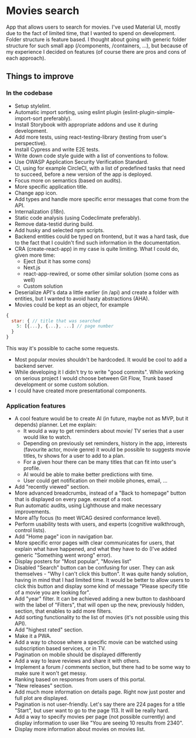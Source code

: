 # Movies search

App that allows users to search for movies. I've used Material UI, mostly due to the fact of limited
time, that I wanted to spend on development. Folder structure is feature based. I thought about going
with generic folder structure for such small app (/components, /containers, ...), but because of my experience
I decided on features (of course there are pros and cons of each approach).

## Things to improve

### In the codebase

- Setup stylelint.
- Automatic import sorting, using eslint plugin (eslint-plugin-simple-import-sort preferably).
- Install Storybook with appropriate addons and use it during development.
- Add more tests, using react-testing-library (testing from user's perspective).
- Install Cypress and write E2E tests.
- Write down code style guide with a list of conventions to follow.
- Use OWASP Application Security Verification Standard.
- CI, using for example CircleCI, with a list of predefined tasks that
  need to succeed, before a new version of the app is deployed.
- Focus more on semantics (based on audits).
- More specific application title.
- Change app icon.
- Add types and handle more specific error messages that come from the API.
- Internalization (i18n).
- Static code analysis (using Codeclimate preferably).
- Remove data-testid during build.
- Add husky and selected npm scripts.
- Backend entities could be typed on frontend, but it was a hard task, due to the fact that
  I couldn't find such information in the documentation.
- CRA (create-react-app) in my case is quite limiting. What I could do, given more time:
  - Eject (but it has some cons)
  - Next.js
  - react-app-rewired, or some other similar solution (some cons as well)
  - Custom solution
- Deserialize API's data a little earlier (in /api) and create a folder with entities, but
  I wanted to avoid hasty abstractions (AHA).
- Movies could be kept as an object, for example

```javascript
{
  star: { // title that was searched
    5: [{...}, {...}, ...] // page number
  }
}
```

This way it's possible to cache some requests.

- Most popular movies shouldn't be hardcoded. It would be cool to add a backend server.
- While developing it I didn't try to write "good commits". While working on serious project I would
  choose between Git Flow, Trunk based development or some custom solution.
- I could have created more presentational components.

### Application features

- A cool feature would be to create AI (in future, maybe not as MVP, but it depends) planner. Let me explain:
  - It would a way to get reminders about movie/ TV series that a user would like to watch.
  - Depending on previously set reminders, history in the app, interests (favourite actor, movie genre) it would be possible to suggests movie titles, tv shows
    for a user to add to a plan.
  - For a given hour there can be many titles that can fit into user's profile.
  - AI would be able to make better predictions with time.
  - User could get notification on their mobile phones, email, ...
- Add "recently viewed" section.
- More advanced breadcrumbs, instead of a "Back to homepage" button that is displayed
  on every page. except of a root.
- Run automatic audits, using Lighthouse and make necessary improvements.
- More a11y focus (to meet WCAG desired conformance level).
- Perform usability tests with users, and experts (cognitive walkthrough, control lists).
- Add "Home page" icon in navigation bar.
- More specific error pages with clear communicates for users, that explain what have happened, and what
  they have to do (I've added generic "Something went wrong" error).
- Display posters for "Most popular", "Movies list"
- Disabled "Search" button can be confusing for user. They can ask themselves - "Why I can't click this button". It was
  quite handy solution, having in mind that I had limited time. It would be better to allow users to click this button
  and display some kind of message "Please specify title of a movie you are looking for".
- Add "year" filter. It can be achieved adding a new button to dashboard with the label of "Filters", that will open up the new, previously hidden,
  section, that enables to add more filters.
- Add sorting functionality to the list of movies (it's not possible using this API).
- Add "highest rated" section.
- Make it a PWA.
- Add a way to choose where a specific movie can be watched using subscription based services,
  or in TV.
- Pagination on mobile should be displayed differently
- Add a way to leave reviews and share it with others.
- Implement a forum / comments section, but there had to be some way to make sure it won't get messy.
- Ranking based on responses from users of this portal.
- "New releases" section.
- Add much more information on details page. Right now just poster and full plot are displayed.
- Pagination is not user-friendly. Let's say there are 224 pages for a title "Start", but user want to go to the page 113.
  It will be really hard.
- Add a way to specify movies per page (not possible currently) and display information to user like "You are seeing 10 results from 2340".
- Display more information about movies on movies list.
